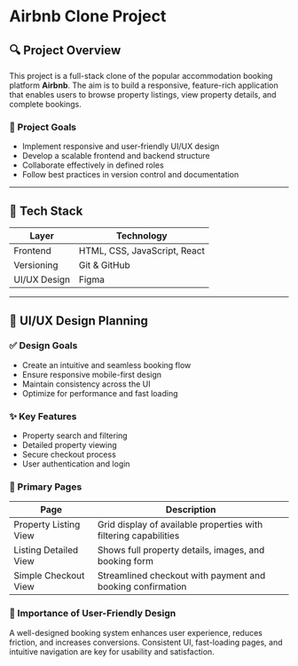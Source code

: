 # Airbnb Clone Project

## 🔍 Project Overview
This project is a full-stack clone of the popular accommodation booking platform **Airbnb**. The aim is to build a responsive, feature-rich application that enables users to browse property listings, view property details, and complete bookings.

### 🎯 Project Goals
- Implement responsive and user-friendly UI/UX design
- Develop a scalable frontend and backend structure
- Collaborate effectively in defined roles
- Follow best practices in version control and documentation

---

## 🧰 Tech Stack

| Layer        | Technology                     |
| ------------ | ------------------------------ |
| Frontend     | HTML, CSS, JavaScript, React   |
| Versioning   | Git & GitHub                   |
| UI/UX Design | Figma                          |

---

## 🎨 UI/UX Design Planning

### ✅ Design Goals
- Create an intuitive and seamless booking flow
- Ensure responsive mobile-first design
- Maintain consistency across the UI
- Optimize for performance and fast loading

### ✨ Key Features
- Property search and filtering
- Detailed property viewing
- Secure checkout process
- User authentication and login

### 📄 Primary Pages

| Page                | Description                                                       |
|---------------------|-------------------------------------------------------------------|
| Property Listing View | Grid display of available properties with filtering capabilities |
| Listing Detailed View | Shows full property details, images, and booking form            |
| Simple Checkout View  | Streamlined checkout with payment and booking confirmation       |

### 🧠 Importance of User-Friendly Design
A well-designed booking system enhances user experience, reduces friction, and increases conversions. Consistent UI, fast-loading pages, and intuitive navigation are key for usability and satisfaction.
